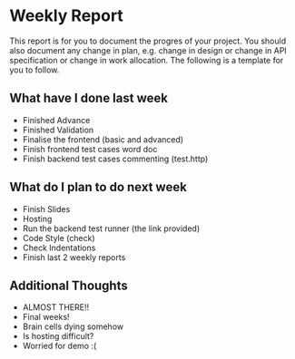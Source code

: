 # Weekly Report

This report is for you to document the progres of your project. You should also document any change in plan, e.g. change in design or change in API specification or change in work allocation. The following is a template for you to follow.

## What have I done last week

-   Finished Advance 
-   Finished Validation
-   Finalise the frontend (basic and advanced)
-   Finish frontend test cases word doc
-   Finish backend test cases commenting (test.http)

## What do I plan to do next week

-   Finish Slides
-   Hosting
-   Run the backend test runner (the link provided)
-   Code Style (check)
-   Check Indentations 
-   Finish last 2 weekly reports

## Additional Thoughts

-   ALMOST THERE!!
-   Final weeks!
-   Brain cells dying somehow
-   Is hosting difficult?
-   Worried for demo :(
